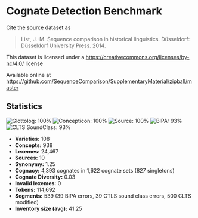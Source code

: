 # Cognate Detection Benchmark

Cite the source dataset as

> List, J.-M. Sequence comparison in historical linguistics. Düsseldorf: Düsseldorf University Press. 2014.

This dataset is licensed under a https://creativecommons.org/licenses/by-nc/4.0/ license

Available online at https://github.com/SequenceComparison/SupplementaryMaterial/zipball/master

## Statistics


![Glottolog: 100%](https://img.shields.io/badge/Glottolog-100%25-brightgreen.svg "Glottolog: 100%")
![Concepticon: 100%](https://img.shields.io/badge/Concepticon-100%25-brightgreen.svg "Concepticon: 100%")
![Source: 100%](https://img.shields.io/badge/Source-100%25-brightgreen.svg "Source: 100%")
![BIPA: 93%](https://img.shields.io/badge/BIPA-93%25-green.svg "BIPA: 93%")
![CLTS SoundClass: 93%](https://img.shields.io/badge/CLTS%20SoundClass-93%25-green.svg "CLTS SoundClass: 93%")

- **Varieties:** 108
- **Concepts:** 938
- **Lexemes:** 24,467
- **Sources:** 10
- **Synonymy:** 1.25
- **Cognacy:** 4,393 cognates in 1,622 cognate sets (827 singletons)
- **Cognate Diversity:** 0.03
- **Invalid lexemes:** 0
- **Tokens:** 114,692
- **Segments:** 539 (39 BIPA errors, 39 CTLS sound class errors, 500 CLTS modified)
- **Inventory size (avg):** 41.25